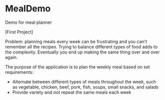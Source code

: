 # MealDemo
Demo for meal planner

[First Project]

Problem: planning meals every week can be frustrating and you can't remember all the recipes. 
Trying to balance different types of food adds to the complexity. Eventually you end up making the same thing over and over again. 

The purpose of the application is to plan the weekly meal based on set requirements: 
- Alternate between different types of meals throughout the week, such as vegetable, chicken, beef, pork, fish, soups, small snacks, and salads  
- Provide variety and not repeat the same meals each week 
